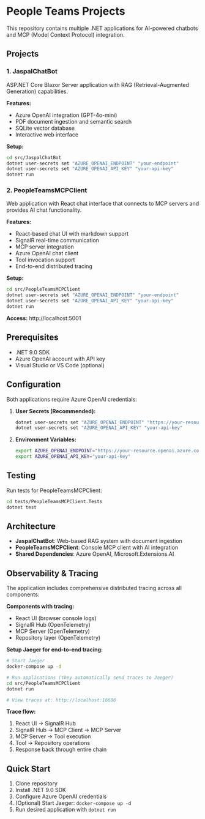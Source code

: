 # People Teams Projects

This repository contains multiple .NET applications for AI-powered chatbots and MCP (Model Context Protocol) integration.

## Projects

### 1. JaspalChatBot
ASP.NET Core Blazor Server application with RAG (Retrieval-Augmented Generation) capabilities.

**Features:**
- Azure OpenAI integration (GPT-4o-mini)
- PDF document ingestion and semantic search
- SQLite vector database
- Interactive web interface

**Setup:**
```bash
cd src/JaspalChatBot
dotnet user-secrets set "AZURE_OPENAI_ENDPOINT" "your-endpoint"
dotnet user-secrets set "AZURE_OPENAI_API_KEY" "your-api-key"
dotnet run
```

### 2. PeopleTeamsMCPClient
Web application with React chat interface that connects to MCP servers and provides AI chat functionality.

**Features:**
- React-based chat UI with markdown support
- SignalR real-time communication
- MCP server integration
- Azure OpenAI chat client
- Tool invocation support
- End-to-end distributed tracing

**Setup:**
```bash
cd src/PeopleTeamsMCPClient
dotnet user-secrets set "AZURE_OPENAI_ENDPOINT" "your-endpoint"
dotnet user-secrets set "AZURE_OPENAI_API_KEY" "your-api-key"
dotnet run
```

**Access:** http://localhost:5001

## Prerequisites

- .NET 9.0 SDK
- Azure OpenAI account with API key
- Visual Studio or VS Code (optional)

## Configuration

Both applications require Azure OpenAI credentials:

1. **User Secrets (Recommended):**
   ```bash
   dotnet user-secrets set "AZURE_OPENAI_ENDPOINT" "https://your-resource.openai.azure.com"
   dotnet user-secrets set "AZURE_OPENAI_API_KEY" "your-api-key"
   ```

2. **Environment Variables:**
   ```bash
   export AZURE_OPENAI_ENDPOINT="https://your-resource.openai.azure.com"
   export AZURE_OPENAI_API_KEY="your-api-key"
   ```

## Testing

Run tests for PeopleTeamsMCPClient:
```bash
cd tests/PeopleTeamsMCPClient.Tests
dotnet test
```

## Architecture

- **JaspalChatBot**: Web-based RAG system with document ingestion
- **PeopleTeamsMCPClient**: Console MCP client with AI integration
- **Shared Dependencies**: Azure OpenAI, Microsoft.Extensions.AI

## Observability & Tracing

The application includes comprehensive distributed tracing across all components:

**Components with tracing:**
- React UI (browser console logs)
- SignalR Hub (OpenTelemetry)
- MCP Server (OpenTelemetry)
- Repository layer (OpenTelemetry)

**Setup Jaeger for end-to-end tracing:**
```bash
# Start Jaeger
docker-compose up -d

# Run applications (they automatically send traces to Jaeger)
cd src/PeopleTeamsMCPClient
dotnet run

# View traces at: http://localhost:16686
```

**Trace flow:**
1. React UI → SignalR Hub
2. SignalR Hub → MCP Client → MCP Server
3. MCP Server → Tool execution
4. Tool → Repository operations
5. Response back through entire chain

## Quick Start

1. Clone repository
2. Install .NET 9.0 SDK
3. Configure Azure OpenAI credentials
4. (Optional) Start Jaeger: `docker-compose up -d`
5. Run desired application with `dotnet run`